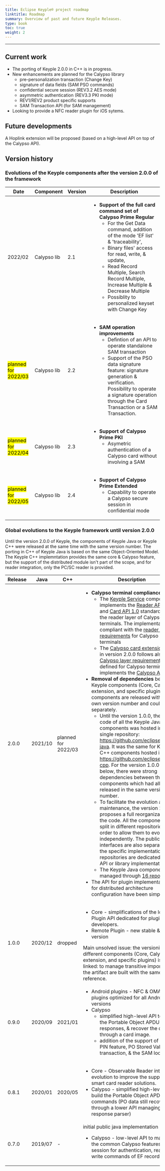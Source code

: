 ```yaml
---
title: Eclipse Keyple® project roadmap
linktitle: Roadmap
summary: Overview of past and future Keyple Releases.
type: book
toc: true
weight: 2
---
```


---
## Current work
 - The porting of Keyple 2.0.0 in C++ is in progress.
 - New enhancements are planned for the Calypso library
   - pre-personalization transaction (Change Key)
   - signature of data fields (SAM PSO commands)
   - confidential secure session (REV3.2 AES mode)
   - asymmetric authentication (REV3.3 PKI mode)
   - REV1/REV2 product specific supports
   - SAM Transaction API (for SAM management)
 - Looking to provide a NFC reader plugin for iOS sytems.

## Future developments
A Hoplink extension will be proposed (based on a high-level API on top of the Calypso API).

## Version history
### Evolutions of the Keyple components after the version 2.0.0 of the framework

<table>
<thead>
  <tr>
    <th>Date</th>
    <th>Component</th>
    <th>Version</th>
    <th>Description</th>
  </tr>
</thead>
<tbody>
  <tr>
    <td>2022/02</td>
    <td>Calypso lib</td>
    <td>2.1</td>
    <td><ul><li><b>Support of the full card command set of Calypso Prime Regular</b>
    <ul><li>For the Get Data command, addition of the mode 'EF list' & 'traceability',</li>
    <li>Binary files' access for read, write, & update,</li>
    <li>Read Record Multiple, Search Record Multiple, Increase Multiple & Decrease Multiple</li>
    <li>Possiblity to personalized keyset with Change Key</li></ul>
    </ul></li></td>
  </tr>
  <tr>
    <td><mark>planned for 2022/03</mark></td>
    <td>Calypso lib</td>
    <td>2.2</td>
    <td><ul><li><b>SAM operation improvements</b>
    <ul><li>Defintion of an API to operate standalone SAM transaction</li>
    <li>Support of the PSO data signature feature: signature generation & verification. Possibility to operate a signature operation through the Card Transaction or a SAM Transaction.</li></ul></li></ul></td>
  </tr>
  <tr>
    <td><mark>planned for 2022/04</mark></td>
    <td>Calypso lib</td>
    <td>2.3</td>
    <td><ul><li><b>Support of Calypso Prime PKI</b>
    <ul><li>Asymetric authentication of a Calypso card without involving a SAM</li>
    </ul></li></ul></td>
  </tr>
  <tr>
    <td><mark>planned for 2022/05</mark></td>
    <td>Calypso lib</td>
    <td>2.4</td>
    <td><ul><li><b>Support of Calypso Prime Extended</b>
    <ul><li>Capability to operate a Calypso secure session in confidential mode</li>
    </ul></li></ul></td>
  </tr>
</tbody>
</table>


### Global evolutions to the Keyple framework until version 2.0.0
Until the version 2.0.0 of Keyple, the components of Keyple Java or Keyple C++ were released at the same time with the same version number.
The porting in C++ of Keyple Java is based on the same Object-Oriented Model. The Keyple C++ implemntation provides the same core & Calypso feature, but the support of the distributed module isn't part of the scope, and for reader integration, only the PC/SC reader is provided.

<table>
<thead>
  <tr>
    <th>Release</th>
    <th>Java</th>
    <th>C++</th>
    <th>Description</th>
  </tr>
</thead>
<tbody>
  <tr>
    <td>2.0.0</td>
    <td>2021/10</td>
    <td>planned for 2022/03</td>
   <td><ul><li><b>Calypso terminal compliance</b>
   <ul><li>The <a href="https://keyple.org/components-java/core/keyple-service-java-lib/">Keyple Service</a> component implements the <a href="https://terminal-api.calypsonet.org/">Reader API 1.0</a> and <a href="https://terminal-api.calypsonet.org/">Card API 1.0</a> standardized for the reader layer of Calypso terminals. The implementation is compliant with the <a href="https://calypsonet.org/calypso-for-terminals/">reader layer requirements</a> for Calypso terminals</li>
   <li>The <a href="https://keyple.org/components-java/card-extensions/keyple-card-calypso-java-lib/">Calypso card extension</a> library in version 2.0.0 follows also the <a href="https://calypsonet.org/calypso-for-terminals/">Calypso layer requirements</a> defined for Calypso terminals, it implements the <a href="https://terminal-api.calypsonet.org/">Calypso API 1.0</a>.</li></ul>
    <li><b>Removal of dependencies</b> between Keyple components (Core, Calypso extension, and specific plugins): all components are released with their own version number and could evolve separately.
     <ul><li>Until the version 1.0.0, the source code of all the Keyple Java components was hosted in a single repository: <a href="https://github.com/eclipse/keyple-java">https://github.com/eclipse/keyple-java</a>. It was the same for Keyple C++ components hosted in <a href="https://github.com/eclipse/keyple-cpp">https://github.com/eclipse/keyple-cpp</a>. For the version 1.0.0 and below, there were strong dependencies between the Keyple components which had all to be released in the same version number.</li>
<li>To facilitate the evolution and the maintenance, the version 2.0.0 proposes a full reorganization of the code. All the components are split in different repositories in order to allow them to evolve independently. The public interfaces are also separated to the specific implementations: the repositories are dedicated to host API or library implementation.</li>
<li>The Keyple Java components are managed through <a href="https://keyple.org/projects-dashboard/">16 repositories</a>.</li>
     </li></ul>
     <li>The API for plugin implementation and for distributed architecture configuration have been simplified</li></ul></td>
  </tr>
  <tr>
    <td>1.0.0</td>
    <td>2020/12</td>
    <td>dropped</td>
    <td><ul><li>Core - simplifications of the low-level Plugin API dedicated for plugin developers.</li><li>Remote Plugin - new stable &amp; simpler version</li></ul>Main unsolved issue: the versioning of the different components (Core, Calypso extension, and specific plugins) is still linked: to manage transitive importation the artifact are built with the same version reference.</td>
  </tr>
  <tr>
    <td>0.9.0</td>
    <td>2020/09</td>
    <td>2021/01</td>
    <td><ul><li>Android plugins - NFC &amp; OMAPI plugins optimized for all Android versions</li><li>Calypso<ul><li>simplified high-level API to parse the Portable Object APDU responses, &amp; recover the data through a card image.</li><li>addition of the support of the PO PIN feature, PO Stored Value transaction, &amp; the SAM lock</li></ul></li></ul></td>
  </tr>
  <tr>
    <td>0.8.1</td>
    <td>2020/01</td>
    <td>2020/05</td>
    <td><ul><li>Core - Observable Reader interface evolution to improve the support of smart card reader solutions.</li><li>Calypso - simplified high-level API to build the Portable Object APDU commands (PO data still recovered through a lower API managing APDI response parser)</li></ul></td>
  </tr>
  <tr>
    <td>0.7.0</td>
    <td>2019/07</td>
    <td>-</td>
    <td>initial public java implementation<ul><li>Calypso - low-level API to manage the common Calypso features (secure session for authentication, read and write commands of EF records)</li></ul></td>
  </tr>
</tbody>
</table>
